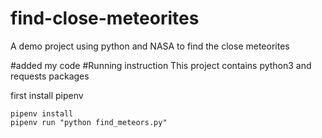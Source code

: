# find-close-meteorites
A demo project using python and NASA to find the close meteorites

#added my code
#Running instruction
This project contains python3 and requests packages

first install pipenv
```
pipenv install
pipenv run "python find_meteors.py"

```
